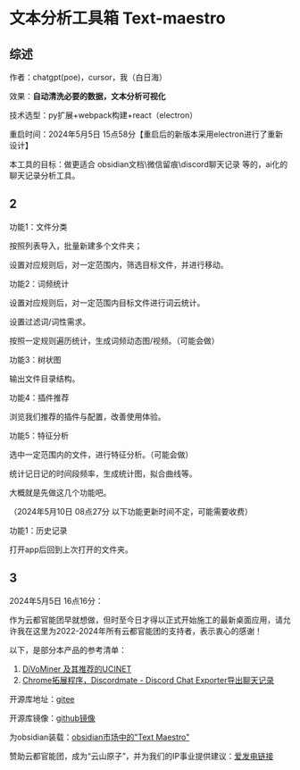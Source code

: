 # 文本分析工具箱 Text-maestro

## 综述

作者：chatgpt(poe)，cursor，我（白日海）

效果：**自动清洗必要的数据，文本分析可视化**

技术选型：py扩展+webpack构建+react（electron）


重启时间：2024年5月5日 15点58分【重启后的新版本采用electron进行了重新设计】


本工具的目标：做更适合 obsidian文档\微信留痕\discord聊天记录 等的，ai化的聊天记录分析工具。

## 2


功能1：文件分类

按照列表导入，批量新建多个文件夹；

设置对应规则后，对一定范围内，筛选目标文件，并进行移动。


功能2：词频统计

设置对应规则后，对一定范围内目标文件进行词云统计。

设置过滤词/词性需求。


按照一定规则遍历统计，生成词频动态图/视频。（可能会做）


功能3：树状图

输出文件目录结构。


功能4：插件推荐

浏览我们推荐的插件与配置，改善使用体验。


功能5：特征分析

选中一定范围内的文件，进行特征分析。（可能会做）

统计记日记的时间段频率，生成统计图，拟合曲线等。

大概就是先做这几个功能吧。



（2024年5月10日 08点27分 以下功能更新时间不定，可能需要收费）

功能1：历史记录

打开app后回到上次打开的文件夹。

## 3 

2024年5月5日 16点16分：

作为云都官能团早就想做，但时至今日才得以正式开始施工的最新桌面应用，请允许我在这里为2022-2024年所有云都官能团的支持者，表示衷心的感谢！

以下，是部分本产品的参考清单：

1. [DiVoMiner 及其推荐的UCINET](https://zhuanlan.zhihu.com/p/359610083)
2. [Chrome拓展程序，Discordmate - Discord Chat Exporter导出聊天记录](https://chromewebstore.google.com/detail/discordmate-discord-chat/ofjlibelpafmdhigfgggickpejfomamk)



开源库地址：[gitee]()

开源库镜像：[github镜像]()

为obsidian装载：[obsidian市场中的&#34;Text Maestro&#34;]()


赞助云都官能团，成为“云山原子”，并为我们的IP事业提供建议：[爱发电链接]()

